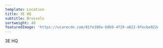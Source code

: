 ```yaml
---
template: Location
title: 3E HQ
subtitle: Brussels
sortweight: 40
featuredImage: 'https://ucarecdn.com/81fe180a-b8b9-4f29-a822-9fecbe922e77/'
---
```

3E HQ
